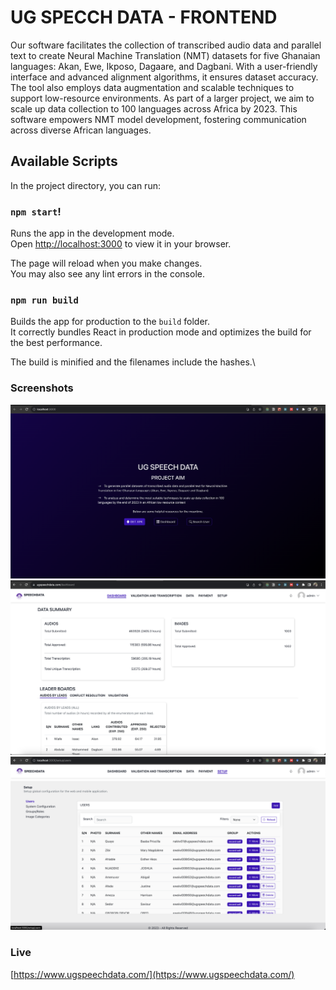 # UG SPECCH DATA - FRONTEND
Our software facilitates the collection of transcribed audio data and parallel text to create Neural Machine Translation (NMT) datasets for five Ghanaian languages: Akan, Ewe, Ikposo, Dagaare, and Dagbani. With a user-friendly interface and advanced alignment algorithms, it ensures dataset accuracy. The tool also employs data augmentation and scalable techniques to support low-resource environments. As part of a larger project, we aim to scale up data collection to 100 languages across Africa by 2023. This software empowers NMT model development, fostering communication across diverse African languages.

## Available Scripts

In the project directory, you can run:

### `npm start`!

Runs the app in the development mode.\
Open [http://localhost:3000](http://localhost:3000) to view it in your browser.

The page will reload when you make changes.\
You may also see any lint errors in the console.

### `npm run build`

Builds the app for production to the `build` folder.\
It correctly bundles React in production mode and optimizes the build for the best performance.

The build is minified and the filenames include the hashes.\

### Screenshots

![Home](screenshots/home.png)
![Dashboard](screenshots/dashboard.png)
![Users](screenshots/users.png)

### Live
[https://www.ugspeechdata.com/](https://www.ugspeechdata.com/)